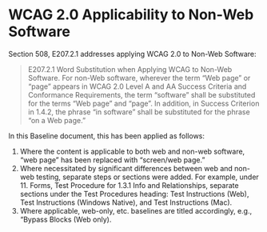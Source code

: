 # WCAG 2.0 Applicability to Non-Web Software
Section 508, E207.2.1 addresses applying WCAG 2.0 to Non-Web Software:
> E207.2.1 Word Substitution when Applying WCAG to Non-Web Software. For non-Web software, wherever the term “Web page” or “page” appears in WCAG 2.0 Level A and AA Success Criteria and Conformance Requirements, the term “software” shall be substituted for the terms “Web page” and “page”. In addition, in Success Criterion in 1.4.2, the phrase “in software” shall be substituted for the phrase “on a Web page.”

In this Baseline document, this has been applied as follows:
1. Where the content is applicable to both web and non-web software, “web page” has been replaced with “screen/web page.”
2. Where necessitated by significant differences between web and non-web testing, separate steps or sections were added. For example, under 11. Forms, Test Procedure for 1.3.1 Info and Relationships, separate sections under the Test Procedures heading: Test Instructions (Web), Test Instructions (Windows Native), and Test Instructions (Mac).
3. Where applicable, web-only, etc. baselines are titled accordingly, e.g., “Bypass Blocks (Web only).
